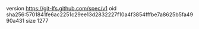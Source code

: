 version https://git-lfs.github.com/spec/v1
oid sha256:5701841fe6ac2251c29ee13d2832227f10a4f3854fffbe7a8625b5fa4990a431
size 1277
